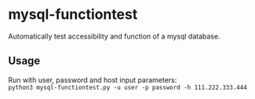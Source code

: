 # mysql-functiontest
Automatically test accessibility and function of a mysql database.

## Usage
Run with user, password and host input parameters:<br>
```python3 mysql-functiontest.py -u user -p password -h 111.222.333.444```

